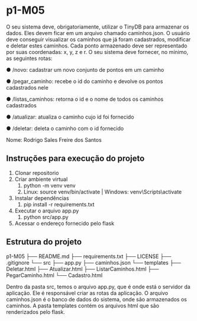 # p1-M05

O seu sistema deve, obrigatoriamente, utilizar o TinyDB para armazenar os dados. Eles devem ficar em um arquivo chamado caminhos.json. O usuário deve conseguir visualizar os caminhos que já foram cadastrados, modificar e deletar estes caminhos. Cada ponto armazenado deve ser representado por suas coordenadas: x, y, z e r. O seu sistema deve fornecer, no mínimo, as seguintes rotas:

●      /novo: cadastrar um novo conjunto de pontos em um caminho

●      /pegar_caminho: recebe o id do caminho e devolve os pontos cadastrados nele

●      /listas_caminhos: retorna o id e o nome de todos os caminhos cadastrados

●      /atualizar: atualiza o caminho cujo id foi fornecido

●      /deletar: deleta o caminho com o id fornecido


Nome: Rodrigo Sales Freire dos Santos

## Instruções para execução do projeto

1. Clonar repositorio
2. Criar ambiente virtual
   1. python -m venv venv
   2. Linux: source venv/bin/activate | Windows: venv\Scripts\activate
3. Instalar dependências
   1. pip install -r requirements.txt
4. Executar o arquivo app.py
   1. python src/app.py
5. Acessar o endereço fornecido pelo flask


## Estrutura do projeto

p1-M05
├── README.md
├── requirements.txt
├── LICENSE
├── .gitignore
└── src
    ├── app.py
    ├── caminhos.json
    └── templates
        ├── Deletar.html
        ├── Atualizar.html
        ├── ListarCaminhos.html
        ├── PegarCaminho.html
        └── Cadastro.html

Dentro da pasta src, temos o arquivo app.py, que é onde está o servidor da aplicação. Ele é responsável criar as rotas da aplicação. O arquivo caminhos.json é o banco de dados do sistema, onde são armazenados os caminhos. A pasta templates contém os arquivos html que são renderizados pelo flask.